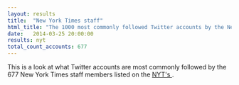 ```yaml
---
layout: results
title:  "New York Times staff"
html_title: "The 1000 most commonly followed Twitter accounts by the New York Times Staff"
date:   2014-03-25 20:00:00
results: nyt
total_count_accounts: 677
---
```


This is a look at what Twitter accounts are most commonly followed by the 677 New York Times staff members listed on the [NYT's ](https://twitter.com/nytimes/lists/nyt-journalists).
